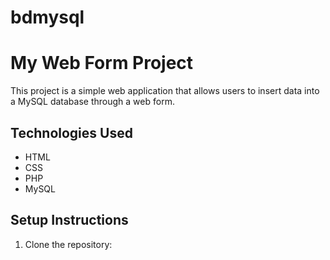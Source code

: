 # bdmysql
# My Web Form Project

This project is a simple web application that allows users to insert data into a MySQL database through a web form.

## Technologies Used

- HTML
- CSS
- PHP
- MySQL

## Setup Instructions

1. Clone the repository:
